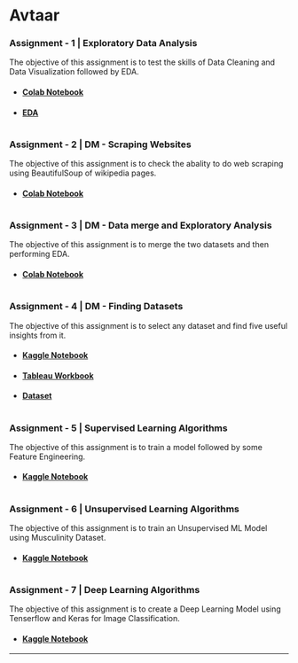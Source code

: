 # Avtaar
### Assignment - 1 | Exploratory Data Analysis
The objective of this assignment is to test the skills of Data Cleaning and Data Visualization followed by EDA.
* #### [Colab Notebook](https://colab.research.google.com/drive/17vDcoXgBb7h8yZMMerL7S5qK2LIA5UZv#)
* #### [EDA](https://github.com/Kartik-Khandelwal/Avtaar/tree/main/Assignment%20-%201/EDA)
#
### Assignment - 2 | DM - Scraping Websites
The objective of this assignment is to check the abality to do web scraping using BeautifulSoup of wikipedia pages.
* #### [Colab Notebook](https://colab.research.google.com/drive/1ggZtAeIRnKu8NmB0PksZBgVTZQv_sOkx)
#
### Assignment - 3 | DM - Data merge and Exploratory Analysis
The objective of this assignment is to merge the two datasets and then performing EDA.
* #### [Colab Notebook](https://colab.research.google.com/drive/15h2er6j5FGXpbiALCGxnhtvJ6x52eQlZ#scrollTo=ZPxjrjGjtpZD)
#
### Assignment - 4 | DM - Finding Datasets
The objective of this assignment is to select any dataset and find five useful insights from it.
* #### [Kaggle Notebook](https://www.kaggle.com/kartik2khandelwal/some-questions-related-to-heart-disease-answered/notebook)
* #### [Tableau Workbook](https://public.tableau.com/authoring/HeartDiseaseAnalysis_16410415228010/Dashboard1#1)
* #### [Dataset](https://www.kaggle.com/fedesoriano/heart-failure-prediction)
#
### Assignment - 5 | Supervised Learning Algorithms
The objective of this assignment is to train a model followed by some Feature Engineering.
* #### [Kaggle Notebook](https://www.kaggle.com/kartik2khandelwal/titanic-complete-model-training-testing)
#
### Assignment - 6 | Unsupervised Learning Algorithms
The objective of this assignment is to train an Unsupervised ML Model using Musculinity Dataset.
* #### [Kaggle Notebook](https://www.kaggle.com/kartik2khandelwal/unsupervised-ml-using-masculinity-dataset)
#
### Assignment - 7 | Deep Learning Algorithms
The objective of this assignment is to create a Deep Learning Model using Tenserflow and Keras for Image Classification.
* #### [Kaggle Notebook](https://www.kaggle.com/kartik2khandelwal/beginner-s-implementation-of-deep-learning?scriptVersionId=83339988)
***
